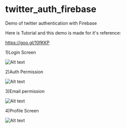 # twitter_auth_firebase
Demo of twitter authentication with Firebase


Here is Tutorial and this demo is made for it's reference:

https://goo.gl/10fKKP

1)Login Screen

![Alt text](https://github.com/reverseBitsTech/twitter_auth_firebase/blob/master/login%20screen.png "Login Screen")

2)Auth Permission

![Alt text](https://github.com/reverseBitsTech/twitter_auth_firebase/blob/master/auth%20permission.png "Auth Permission")

3)Email permission

![Alt text](https://github.com/reverseBitsTech/twitter_auth_firebase/blob/master/email%20permission.png "Email Permission")

4)Profile Screen

![Alt text](https://github.com/reverseBitsTech/twitter_auth_firebase/blob/master/profile%20screen.png "Profile screen")
